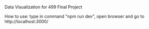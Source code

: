 Data Visualization for 499 Final Project

How to use: 
type in command "npm run dev", open browser and go to http://localhost:3000/